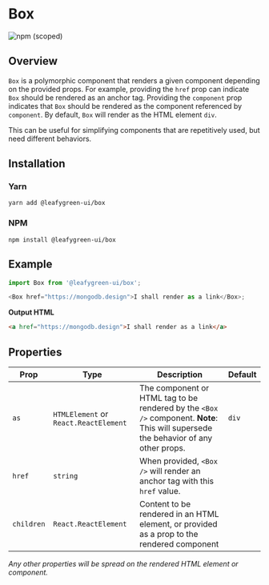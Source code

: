 # Box

![npm (scoped)](https://img.shields.io/npm/v/@leafygreen-ui/box.svg)

## Overview

`Box` is a polymorphic component that renders a given component depending on the provided props.
For example, providing the `href` prop can indicate `Box` should be rendered as an anchor tag.
Providing the `component` prop indicates that `Box` should be rendered as the component referenced by `component`.
By default, `Box` will render as the HTML element `div`.

This can be useful for simplifying components that are repetitively used, but need different behaviors.

## Installation

### Yarn

```shell
yarn add @leafygreen-ui/box
```

### NPM

```shell
npm install @leafygreen-ui/box
```

## Example

```js
import Box from '@leafygreen-ui/box';

<Box href="https://mongodb.design">I shall render as a link</Box>;
```

**Output HTML**

```html
<a href="https://mongodb.design">I shall render as a link</a>
```

## Properties

| Prop       | Type                                  | Description                                                                                                                         | Default |
| ---------- | ------------------------------------- | ----------------------------------------------------------------------------------------------------------------------------------- | ------- |
| `as`       | `HTMLElement` or `React.ReactElement` | The component or HTML tag to be rendered by the `<Box />` component. **Note**: This will supersede the behavior of any other props. | `div`   |
| `href`     | `string`                              | When provided, `<Box />` will render an anchor tag with this `href` value.                                                          |         |
| `children` | `React.ReactElement`                  | Content to be rendered in an HTML element, or provided as a prop to the rendered component                                          |         |

_Any other properties will be spread on the rendered HTML element or component._
